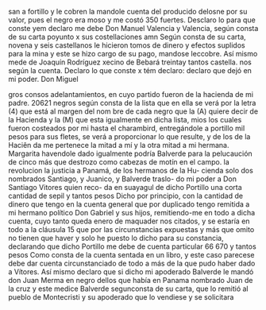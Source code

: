 san a fortillo y le cobren la mandole cuenta del producido delosne
por su valor, pues el negro era moso y me costó 350 fuertes. Desclaro lo para que conste
yem declaro me debe Don Manuel Valencia y Valencia, según consta de su carta poyunto x sus costellaciones amn
Según consta de su carta, novena y seis castellanos le hicieron tomos de dinero y efectos suplidos para la mina y este se hizo cargo de su pago, mandose leccobre. Así mismo mede de Joaquín Rodríguez xecino de Bebará treintay tantos castella.
nos según la cuenta. Declaro lo que conste
x tém declaro: declaro que dejó en mi poder. Don Miguel

gros consos adelantamientos, en cuyo partido fueron de la hacienda de mi padre. 20621 negros según consta de la lista que en ella se verá por la letra (4) que está al margen del nom
bre de cada negro que la (A) quiere decir de la Hacienda y la (M) que esta igualmente en dicha lista, mios los cuales fueron costeados por mi hasta el charambird, entregándole a portillo mil pesos para sus fletes, se verá a proporcionar lo que resulte, y de los de la Haciên
da me pertenece la mitad a mí y la otra mitad a mi hermana. Margarita havendole dado igualmente podría Balverde para la pelucaución de cinco más que destrozo como cabezas de motín en el campo.
la revolucion la justicia a Panamá, de los hermanos de la Hu- cienda solo dos nombrados Santiago, y Juanico, y Balverde traslo- do mi poder a Don Santiago Vitores quien reco- da en suayagul de dicho Portillo una corta cantidad de sepil y tantos pesos
Dicho por principio, con la cantidad de dinero que tengo en la cuenta general que por duplicado tengo remitida a mi hermano político Don Gabriel y sus hijos, remitiendo-me en todo a dicha cuenta, cuyo tanto queda enero de maquader
nos citados,
y se estaría en todo a la cláusula 15 que por las circunstancias expuestas y más que omito no tienen que haver y solo he puesto lo dicho para su constancia, declarando que dicho Portillo me debe de cuenta particular 66 670 y tantos pesos
Como consta de la cuenta sentada en un libro, y este caso parecese debe dar cuenta circunstanciado de todo a más de la que pudo haber dado a Vítores. Así mismo declaro que si dicho
mi apoderado Balverde le mandó don Juan Merma en negro dellos que había en Panama nombrado Juan de la cruz y este medice Balverde segunconsta de su carta, que lo remitió al pueblo de Montecristi y su apoderado que lo vendiese y se solicitara
